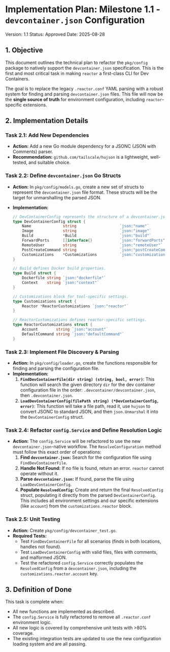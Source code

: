 # **Implementation Plan: Milestone 1.1 - `devcontainer.json` Configuration**

Version: 1.1
Status: Approved
Date: 2025-08-28

## **1. Objective**

This document outlines the technical plan to refactor the `pkg/config` package to natively support the `devcontainer.json` specification. This is the first and most critical task in making `reactor` a first-class CLI for Dev Containers.

The goal is to replace the legacy `.reactor.conf` YAML parsing with a robust system for finding and parsing `devcontainer.json` files. This file will now be the **single source of truth** for environment configuration, including `reactor`-specific extensions.

## **2. Implementation Details**

### **Task 2.1: Add New Dependencies**

*   **Action:** Add a new Go module dependency for a JSONC (JSON with Comments) parser.
*   **Recommendation:** `github.com/tailscale/hujson` is a lightweight, well-tested, and suitable choice.

### **Task 2.2: Define `devcontainer.json` Go Structs**

*   **Action:** In `pkg/config/models.go`, create a new set of structs to represent the `devcontainer.json` file format. These structs will be the target for unmarshalling the parsed JSON.
*   **Implementation:**

    ```go
    // DevContainerConfig represents the structure of a devcontainer.json file.
    type DevContainerConfig struct {
        Name              string                   `json:"name"`
        Image             string                   `json:"image"`
        Build             *Build                   `json:"build"`
        ForwardPorts      []interface{}            `json:"forwardPorts"` // Can be int or string "host:container"
        RemoteUser        string                   `json:"remoteUser"`
        PostCreateCommand string                   `json:"postCreateCommand"`
        Customizations    *Customizations          `json:"customizations"`
    }

    // Build defines Docker build properties.
    type Build struct {
        Dockerfile string `json:"dockerfile"`
        Context    string `json:"context"`
    }

    // Customizations block for tool-specific settings.
    type Customizations struct {
        Reactor *ReactorCustomizations `json:"reactor"`
    }

    // ReactorCustomizations defines reactor-specific settings.
    type ReactorCustomizations struct {
        Account        string `json:"account"`
        DefaultCommand string `json:"defaultCommand"`
    }
    ```

### **Task 2.3: Implement File Discovery & Parsing**

*   **Action:** In `pkg/config/loader.go`, create the functions responsible for finding and parsing the configuration file.
*   **Implementation:**
    1.  **`FindDevContainerFile(dir string) (string, bool, error)`**: This function will search the given directory `dir` for the dev container configuration file in the order: `.devcontainer/devcontainer.json`, then `.devcontainer.json`.
    2.  **`LoadDevContainerConfig(filePath string) (*DevContainerConfig, error)`**: This function will take a file path, read it, use `hujson` to convert JSONC to standard JSON, and then `json.Unmarshal` it into the `DevContainerConfig` struct.

### **Task 2.4: Refactor `config.Service` and Define Resolution Logic**

*   **Action:** The `config.Service` will be refactored to use the new `devcontainer.json`-native workflow. The `ResolveConfiguration` method must follow this exact order of operations:
    1.  **Find `devcontainer.json`:** Search for the configuration file using `FindDevContainerFile`.
    2.  **Handle Not Found:** If no file is found, return an error. `reactor` cannot operate without it.
    3.  **Parse `devcontainer.json`:** If found, parse the file using `LoadDevContainerConfig`.
    4.  **Populate `ResolvedConfig`:** Create and return the final `ResolvedConfig` struct, populating it directly from the parsed `DevContainerConfig`. This includes all environment settings and our specific extensions (like `account`) from the `customizations.reactor` block.

### **Task 2.5: Unit Testing**

*   **Action:** Create `pkg/config/devcontainer_test.go`.
*   **Required Tests:**
    *   Test `FindDevContainerFile` for all scenarios (finds in both locations, handles not found).
    *   Test `LoadDevContainerConfig` with valid files, files with comments, and malformed JSON.
    *   Test the refactored `config.Service` correctly populates the `ResolvedConfig` from a `devcontainer.json`, including the `customizations.reactor.account` key.

## **3. Definition of Done**

This task is complete when:
*   All new functions are implemented as described.
*   The `config.Service` is fully refactored to remove all `.reactor.conf` environment logic.
*   All new logic is covered by comprehensive unit tests with >80% coverage.
*   The existing integration tests are updated to use the new configuration loading system and are all passing.